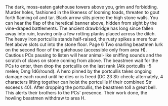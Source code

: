 <div class="ecr ecr-wrapper ecr-markeddown">
The dark, moss-eaten gatehouse towers
above you, grim and forbidding. Murder holes, fashioned in the likeness
of looming toads, threaten to gout forth flaming oil and tar.
Black arrow slits pierce the high stone walls. You can hear the flap
of the heretical banner above, hidden from sight by the vine-draped
battlements.
The ancient drawbridge has long since fallen away into ruin, leaving
only a few rotting planks placed across the ditch. The heavy iron
portcullis stands half-raised, the rusty spikes a mere four feet above
slots cut into the stone floor.
Page 6
Two snarling beastmen lurk on the second floor of the gatehouse
(accessible only from area H). Cautious PCs pausing to
listen will hear animal-like sniffing sounds and the scratch of
claws on stone coming from above.
The beastmen wait for the PCs to enter, then drop the portcullis
on the last rank (Atk portcullis -5 melee; Dmg 1d6/round).
A hero pinned by the portcullis takes ongoing damage each
round until he dies or is freed (DC 23 Str check; alternately, 4
characters lifting together can hoist the portcullis if their combined
Str exceeds 40).
After dropping the portcullis, the beastmen toll a great bell.
This alerts their brothers to the PCs’ presence. Their work
done, the howling beastmen withdraw to area H.
</div>
